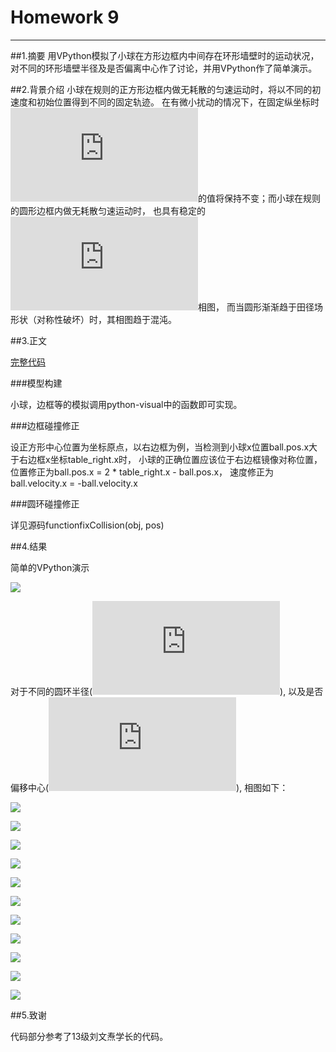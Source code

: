
# Homework 9
---
##1.摘要
用VPython模拟了小球在方形边框内中间存在环形墙壁时的运动状况，对不同的环形墙壁半径及是否偏离中心作了讨论，并用VPython作了简单演示。

##2.背景介绍
小球在规则的正方形边框内做无耗散的匀速运动时，将以不同的初速度和初始位置得到不同的固定轨迹。
在有微小扰动的情况下，在固定纵坐标时![](http://latex.codecogs.com/gif.latex?v_x)的值将保持不变；而小球在规则的圆形边框内做无耗散匀速运动时，
也具有稳定的![](http://latex.codecogs.com/gif.latex?v_x%20-%20x)相图，
而当圆形渐渐趋于田径场形状（对称性破坏）时，其相图趋于混沌。

##3.正文

[完整代码](https://github.com/Steve-42/compuational_physics_N2014301020077/blob/master/Homework9/homework9.py)

###模型构建

小球，边框等的模拟调用python-visual中的函数即可实现。

###边框碰撞修正

设正方形中心位置为坐标原点，以右边框为例，当检测到小球x位置ball.pos.x大于右边框x坐标table_right.x时，
小球的正确位置应该位于右边框镜像对称位置，位置修正为ball.pos.x = 2 * table_right.x - ball.pos.x，
速度修正为ball.velocity.x = -ball.velocity.x

###圆环碰撞修正

详见源码functionfixCollision(obj, pos)


##4.结果

简单的VPython演示

![](https://github.com/Steve-42/compuational_physics_N2014301020077/blob/master/Homework9/c.gif)

对于不同的圆环半径(![](http://latex.codecogs.com/gif.latex?radius)),
以及是否偏移中心(![](http://latex.codecogs.com/gif.latex?%5Calpha)),
相图如下：

![](https://github.com/Steve-42/compuational_physics_N2014301020077/blob/master/Homework9/billiard_0.0_0.0.png)

![](https://github.com/Steve-42/compuational_physics_N2014301020077/blob/master/Homework9/billiard_0.0_5.0.png)

![](https://github.com/Steve-42/compuational_physics_N2014301020077/blob/master/Homework9/billiard_0.1_5.0.png)

![](https://github.com/Steve-42/compuational_physics_N2014301020077/blob/master/Homework9/billiard_0.0_10.0.png)

![](https://github.com/Steve-42/compuational_physics_N2014301020077/blob/master/Homework9/billiard_0.1_10.0.png)

![](https://github.com/Steve-42/compuational_physics_N2014301020077/blob/master/Homework9/billiard_0.0_20.0.png)

![](https://github.com/Steve-42/compuational_physics_N2014301020077/blob/master/Homework9/billiard_0.1_20.0.png)

![](https://github.com/Steve-42/compuational_physics_N2014301020077/blob/master/Homework9/billiard_0.0_50.0.png)

![](https://github.com/Steve-42/compuational_physics_N2014301020077/blob/master/Homework9/billiard_0.1_50.0.png)

![](https://github.com/Steve-42/compuational_physics_N2014301020077/blob/master/Homework9/billiard_0.0_80.0.png)

![](https://github.com/Steve-42/compuational_physics_N2014301020077/blob/master/Homework9/billiard_0.1_80.0.png)

##5.致谢

代码部分参考了13级刘文焘学长的代码。

